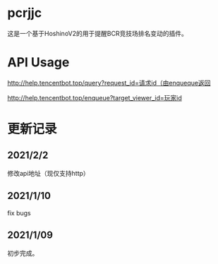# pcrjjc
这是一个基于HoshinoV2的用于提醒BCR竞技场排名变动的插件。  
# API Usage

http://help.tencentbot.top/query?request_id=请求id（由enqueque返回
  
http://help.tencentbot.top/enqueue?target_viewer_id=玩家id

# 更新记录
## 2021/2/2
修改api地址（现仅支持http）
## 2021/1/10
fix bugs
## 2021/1/09
初步完成。
